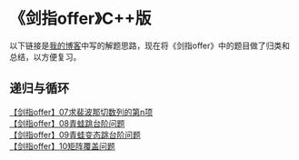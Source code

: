 《剑指offer》C++版  
=
以下链接是[我的博客](http://www.cnblogs.com/wanglei5205/)中写的解题思路，现在将《剑指offer》中的题目做了归类和总结，以方便复习。<br>

递归与循环
-
[【剑指offer】07求裴波那切数列的第n项](http://www.cnblogs.com/wanglei5205/p/8522931.html)<br>
[【剑指offer】08青蛙跳台阶问题](http://www.cnblogs.com/wanglei5205/p/8526450.html)<br>
[【剑指offer】09青蛙变态跳台阶问题](http://www.cnblogs.com/wanglei5205/p/8526690.html)<br>
[【剑指offer】10矩阵覆盖问题](http://www.cnblogs.com/wanglei5205/p/8526940.html)<br>

